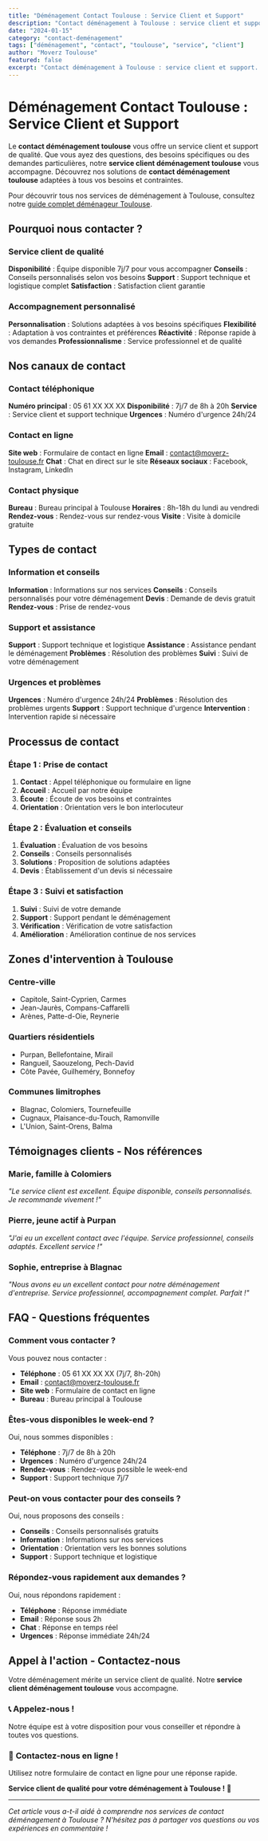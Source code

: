 ```yaml
---
title: "Déménagement Contact Toulouse : Service Client et Support"
description: "Contact déménagement à Toulouse : service client et support. Équipe disponible, conseils personnalisés, accompagnement complet. Contactez-nous."
date: "2024-01-15"
category: "contact-deménagement"
tags: ["déménagement", "contact", "toulouse", "service", "client"]
author: "Moverz Toulouse"
featured: false
excerpt: "Contact déménagement à Toulouse : service client et support. Équipe disponible, conseils personnalisés, accompagnement complet."
---
```


# Déménagement Contact Toulouse : Service Client et Support

Le **contact déménagement toulouse** vous offre un service client et support de qualité. Que vous ayez des questions, des besoins spécifiques ou des demandes particulières, notre **service client déménagement toulouse** vous accompagne. Découvrez nos solutions de **contact déménagement toulouse** adaptées à tous vos besoins et contraintes.

Pour découvrir tous nos services de déménagement à Toulouse, consultez notre [guide complet déménageur Toulouse](/blog/demenageur-toulouse).

## Pourquoi nous contacter ?

### Service client de qualité

**Disponibilité** : Équipe disponible 7j/7 pour vous accompagner
**Conseils** : Conseils personnalisés selon vos besoins
**Support** : Support technique et logistique complet
**Satisfaction** : Satisfaction client garantie

### Accompagnement personnalisé

**Personnalisation** : Solutions adaptées à vos besoins spécifiques
**Flexibilité** : Adaptation à vos contraintes et préférences
**Réactivité** : Réponse rapide à vos demandes
**Professionnalisme** : Service professionnel et de qualité

## Nos canaux de contact

### Contact téléphonique

**Numéro principal** : 05 61 XX XX XX
**Disponibilité** : 7j/7 de 8h à 20h
**Service** : Service client et support technique
**Urgences** : Numéro d'urgence 24h/24

### Contact en ligne

**Site web** : Formulaire de contact en ligne
**Email** : contact@moverz-toulouse.fr
**Chat** : Chat en direct sur le site
**Réseaux sociaux** : Facebook, Instagram, LinkedIn

### Contact physique

**Bureau** : Bureau principal à Toulouse
**Horaires** : 8h-18h du lundi au vendredi
**Rendez-vous** : Rendez-vous sur rendez-vous
**Visite** : Visite à domicile gratuite

## Types de contact

### Information et conseils

**Information** : Informations sur nos services
**Conseils** : Conseils personnalisés pour votre déménagement
**Devis** : Demande de devis gratuit
**Rendez-vous** : Prise de rendez-vous

### Support et assistance

**Support** : Support technique et logistique
**Assistance** : Assistance pendant le déménagement
**Problèmes** : Résolution des problèmes
**Suivi** : Suivi de votre déménagement

### Urgences et problèmes

**Urgences** : Numéro d'urgence 24h/24
**Problèmes** : Résolution des problèmes urgents
**Support** : Support technique d'urgence
**Intervention** : Intervention rapide si nécessaire

## Processus de contact

### Étape 1 : Prise de contact

1. **Contact** : Appel téléphonique ou formulaire en ligne
2. **Accueil** : Accueil par notre équipe
3. **Écoute** : Écoute de vos besoins et contraintes
4. **Orientation** : Orientation vers le bon interlocuteur

### Étape 2 : Évaluation et conseils

1. **Évaluation** : Évaluation de vos besoins
2. **Conseils** : Conseils personnalisés
3. **Solutions** : Proposition de solutions adaptées
4. **Devis** : Établissement d'un devis si nécessaire

### Étape 3 : Suivi et satisfaction

1. **Suivi** : Suivi de votre demande
2. **Support** : Support pendant le déménagement
3. **Vérification** : Vérification de votre satisfaction
4. **Amélioration** : Amélioration continue de nos services

## Zones d'intervention à Toulouse

### Centre-ville
- Capitole, Saint-Cyprien, Carmes
- Jean-Jaurès, Compans-Caffarelli
- Arènes, Patte-d-Oie, Reynerie

### Quartiers résidentiels
- Purpan, Bellefontaine, Mirail
- Rangueil, Saouzelong, Pech-David
- Côte Pavée, Guilheméry, Bonnefoy

### Communes limitrophes
- Blagnac, Colomiers, Tournefeuille
- Cugnaux, Plaisance-du-Touch, Ramonville
- L'Union, Saint-Orens, Balma

## Témoignages clients - Nos références

### Marie, famille à Colomiers
*"Le service client est excellent. Équipe disponible, conseils personnalisés. Je recommande vivement !"*

### Pierre, jeune actif à Purpan
*"J'ai eu un excellent contact avec l'équipe. Service professionnel, conseils adaptés. Excellent service !"*

### Sophie, entreprise à Blagnac
*"Nous avons eu un excellent contact pour notre déménagement d'entreprise. Service professionnel, accompagnement complet. Parfait !"*

## FAQ - Questions fréquentes

### Comment vous contacter ?

Vous pouvez nous contacter :
- **Téléphone** : 05 61 XX XX XX (7j/7, 8h-20h)
- **Email** : contact@moverz-toulouse.fr
- **Site web** : Formulaire de contact en ligne
- **Bureau** : Bureau principal à Toulouse

### Êtes-vous disponibles le week-end ?

Oui, nous sommes disponibles :
- **Téléphone** : 7j/7 de 8h à 20h
- **Urgences** : Numéro d'urgence 24h/24
- **Rendez-vous** : Rendez-vous possible le week-end
- **Support** : Support technique 7j/7

### Peut-on vous contacter pour des conseils ?

Oui, nous proposons des conseils :
- **Conseils** : Conseils personnalisés gratuits
- **Information** : Informations sur nos services
- **Orientation** : Orientation vers les bonnes solutions
- **Support** : Support technique et logistique

### Répondez-vous rapidement aux demandes ?

Oui, nous répondons rapidement :
- **Téléphone** : Réponse immédiate
- **Email** : Réponse sous 2h
- **Chat** : Réponse en temps réel
- **Urgences** : Réponse immédiate 24h/24

## Appel à l'action - Contactez-nous

Votre déménagement mérite un service client de qualité. Notre **service client déménagement toulouse** vous accompagne.

### 📞 **Appelez-nous !**

Notre équipe est à votre disposition pour vous conseiller et répondre à toutes vos questions.

### 💬 **Contactez-nous en ligne !**

Utilisez notre formulaire de contact en ligne pour une réponse rapide.

**Service client de qualité pour votre déménagement à Toulouse !** 🚚

---

*Cet article vous a-t-il aidé à comprendre nos services de contact déménagement à Toulouse ? N'hésitez pas à partager vos questions ou vos expériences en commentaire !*

